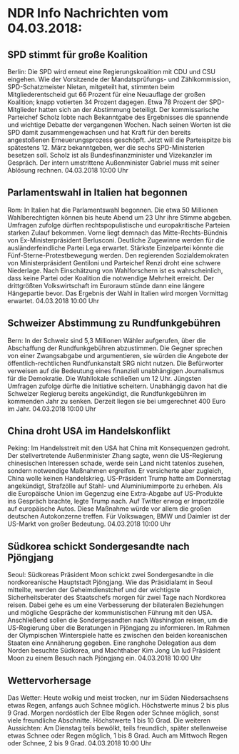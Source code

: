 # NDR Info Nachrichten vom 04.03.2018:


## SPD stimmt für große Koalition
Berlin: Die SPD wird erneut eine Regierungskoalition mit CDU und CSU eingehen. Wie der Vorsitzende der Mandatsprüfungs- und Zählkommission, SPD-Schatzmeister Nietan, mitgeteilt hat, stimmten beim Mitgliederentscheid gut 66 Prozent für eine Neuauflage der großen Koalition; knapp votierten 34 Prozent dagegen. Etwa 78 Prozent der SPD-Mitglieder hatten sich an der Abstimmung beteiligt. Der kommissarische Parteichef Scholz lobte nach Bekanntgabe des Ergebnisses die spannende und wichtige Debatte der vergangenen Wochen. Nach seinen Worten ist die SPD damit zusammengewachsen und hat Kraft für den bereits angestoßenen Erneuerungsprozess geschöpft. Jetzt will die Parteispitze bis spätestens 12. März bekanntgeben, wer die sechs SPD-Ministerien besetzen soll. Scholz ist als Bundesfinanzminister und Vizekanzler im Gespräch. Der intern umstrittene Außenminister Gabriel muss mit seiner Ablösung rechnen. 04.03.2018 10:00 Uhr 

## Parlamentswahl in Italien hat begonnen
Rom: In Italien hat die Parlamentswahl begonnen. Die etwa 50 Millionen Wahlberechtigten können bis heute Abend um 23 Uhr ihre Stimme abgeben. Umfragen zufolge dürften rechtspopulistische und europakritische Parteien starken Zulauf bekommen. Vorne liegt demnach das Mitte-Rechts-Bündnis von Ex-Ministerpräsident Berlusconi. Deutliche Zugewinne werden für die ausländerfeindliche Partei Lega erwartet. Stärkste Einzelpartei könnte die Fünf-Sterne-Protestbewegung werden. Den regierenden Sozialdemokraten von Ministerpräsident Gentiloni und Parteichef Renzi droht eine schwere Niederlage. Nach Einschätzung von Wahlforschern ist es wahrscheinlich, dass keine Partei oder Koalition die notwendige Mehrheit erreicht. Der drittgrößten Volkswirtschaft im Euroraum stünde dann eine längere Hängepartie bevor. Das Ergebnis der Wahl in Italien wird morgen Vormittag erwartet. 04.03.2018 10:00 Uhr 

## Schweizer Abstimmung zu Rundfunkgebühren
Bern: In der Schweiz sind 5,3 Millionen Wähler aufgerufen, über die Abschaffung der Rundfunkgebühren abzustimmen. Die Gegner sprechen von einer Zwangsabgabe und argumentieren, sie würden die Angebote der öffentlich-rechtlichen Rundfunkanstalt SRG nicht nutzen. Die Befürworter verweisen auf die Bedeutung eines finanziell unabhängigen Journalismus für die Demokratie. Die Wahllokale schließen um 12 Uhr. Jüngsten Umfragen zufolge dürfte die Initiative scheitern. Unabhängig davon hat die Schweizer Regierug bereits angekündigt, die Rundfunkgebühren im kommenden Jahr zu senken. Derzeit liegen sie bei umgerechnet 400 Euro im Jahr. 04.03.2018 10:00 Uhr 

## China droht USA im Handelskonflikt
Peking: Im Handelsstreit mit den USA hat China mit Konsequenzen gedroht. Der stellvertretende Außenminister Zhang sagte, wenn die US-Regierung chinesischen Interessen schade, werde sein Land nicht tatenlos zusehen, sondern notwendige Maßnahmen ergreifen. Er versicherte aber zugleich, China wolle keinen Handelskrieg. US-Präsident Trump hatte am Donnerstag angekündigt, Strafzölle auf Stahl- und Aluminiumimporte zu erheben. Als die Europäische Union im Gegenzug eine Extra-Abgabe auf US-Produkte ins Gespräch brachte, legte Trump nach. Auf Twitter erwog er Importzölle auf europäische Autos. Diese Maßnahme würde vor allem die großen deutschen Autokonzerne treffen. Für Volkswagen, BMW und Daimler ist der US-Markt von großer Bedeutung. 04.03.2018 10:00 Uhr 

## Südkorea schickt Sondergesandte nach Pjöngjang
Seoul: Südkoreas Präsident Moon schickt zwei Sondergesandte in die nordkoreanische Hauptstadt Pjöngjang. Wie das Präsidialamt in Seoul mitteilte, werden der Geheimdienstchef und der wichtigste Sicherheitsberater des Staatschefs morgen für zwei Tage nach Nordkorea reisen. Dabei gehe es um eine Verbesserung der bilateralen Beziehungen und mögliche Gespräche der kommunistischen Führung mit den USA. Anschließend sollen die Sondergesandten nach Washington reisen, um die US-Regierung über die Beratungen in Pjöngjang zu informieren. Im Rahmen der Olympischen Winterspiele hatte es zwischen den beiden koreanischen Staaten eine Annäherung gegeben. Eine ranghohe Delegation aus dem Norden besuchte Südkorea, und Machthaber Kim Jong Un lud Präsident Moon zu einem Besuch nach Pjöngjang ein. 04.03.2018 10:00 Uhr 

## Wettervorhersage
Das Wetter: Heute wolkig und meist trocken, nur im Süden Niedersachsens etwas Regen, anfangs auch Schnee möglich. Höchstwerte minus 2 bis plus 9 Grad. Morgen nordöstlich der Elbe Regen oder Schnee möglich, sonst viele freundliche Abschnitte. Höchstwerte 1 bis 10 Grad. Die weiteren Aussichten: Am Dienstag teils bewölkt, teils freundlich, später stellenweise etwas Schnee oder Regen möglich, 1 bis 8 Grad. Auch am Mittwoch Regen oder Schnee, 2 bis 9 Grad. 04.03.2018 10:00 Uhr 
